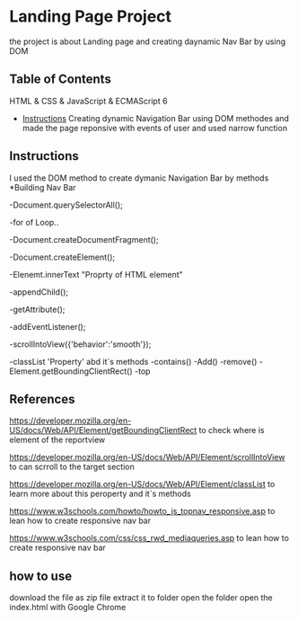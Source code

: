 # Landing Page Project
the project is about Landing page and creating daynamic Nav Bar by using DOM
## Table of Contents
HTML & CSS & JavaScript & ECMAScript 6
* [Instructions](#instructions)
Creating dynamic Navigation Bar using DOM methodes and made the page reponsive with events of user  and used narrow function 
## Instructions
I used the DOM method to create dymanic Navigation Bar by methods 
*Building Nav Bar

-Document.querySelectorAll();

-for of Loop..

-Document.createDocumentFragment();

-Document.createElement();

-Elenemt.innerText "Proprty of HTML element"

-appendChild();

-getAttribute();

-addEventListener();

-scrollIntoView({'behavior':'smooth'});

-classList 'Property' abd it`s methods 
    -contains()
    -Add()
    -remove()
-Element.getBoundingClientRect()
    -top

## References 
https://developer.mozilla.org/en-US/docs/Web/API/Element/getBoundingClientRect to check where is element of the reportview 

https://developer.mozilla.org/en-US/docs/Web/API/Element/scrollIntoView to can scrroll to the target section

https://developer.mozilla.org/en-US/docs/Web/API/Element/classList  to learn more about this peroperty and it`s methods

https://www.w3schools.com/howto/howto_js_topnav_responsive.asp to lean how to create responsive nav bar

https://www.w3schools.com/css/css_rwd_mediaqueries.asp   to lean how to create responsive nav bar

## how to use 

download the file as zip file 
extract it to folder 
open the folder 
open the index.html with Google Chrome 




